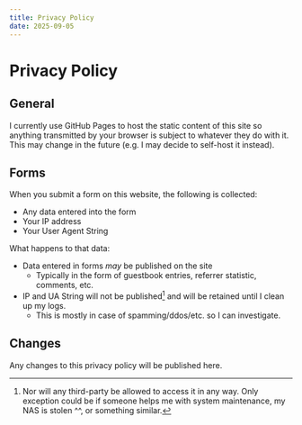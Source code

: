```yaml
---
title: Privacy Policy
date: 2025-09-05
---
```


# Privacy Policy
## General

I currently use GitHub Pages to host the static content of this site so anything transmitted by your browser is subject to whatever they do with it. This may change in the future (e.g. I may decide to self-host it instead).

## Forms
When you submit a form on this website, the following is collected:
- Any data entered into the form
- Your IP address
- Your User Agent String

What happens to that data:
- Data entered in forms *may* be published on the site
  - Typically in the form of guestbook entries, referrer statistic, comments, etc.
- IP and UA String will not be published[^1] and will be retained until I clean up my logs.
  - This is mostly in case of spamming/ddos/etc. so I can investigate.

[^1]: Nor will any third-party be allowed to access it in any way. Only exception could be if someone helps me with system maintenance, my NAS is stolen ^^, or something similar.

## Changes

Any changes to this privacy policy will be published here.
